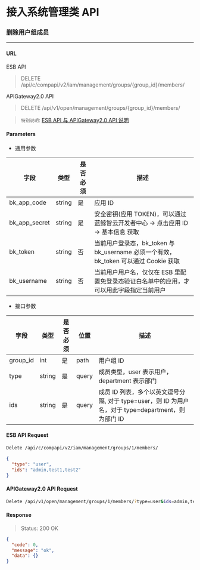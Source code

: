 # 接入系统管理类 API
### 删除用户组成员

-------

#### URL

ESB API

> DELETE /api/c/compapi/v2/iam/management/groups/{group_id}/members/

APIGateway2.0 API

> DELETE /api/v1/open/management/groups/{group_id}/members/

> `特别说明`: [ESB API 与 APIGateway2.0 API 说明](../01-Overview/01-BackendAPIvsESBAPI.md)


#### Parameters

* 通用参数

| 字段 |  类型 |是否必须  | 描述  |
|--------|--------|--------|--------|
|bk_app_code|string|是|应用 ID|
|bk_app_secret|string|是|安全密钥(应用 TOKEN)，可以通过 蓝鲸智云开发者中心 -> 点击应用 ID -> 基本信息 获取|
|bk_token|string|否|当前用户登录态，bk_token 与 bk_username 必须一个有效，bk_token 可以通过 Cookie 获取|
|bk_username|string|否|当前用户用户名，仅仅在 ESB 里配置免登录态验证白名单中的应用，才可以用此字段指定当前用户|

* 接口参数

| 字段 |  类型 |是否必须  | 位置 |描述  |
|--------|--------|--------|--------|--------|
| group_id | int | 是 | path | 用户组 ID |
| type | string | 是 | query | 成员类型，user 表示用户，department 表示部门 |
| ids |  string  | 是   | query | 成员 ID 列表，多个以英文逗号分隔, 对于 type=user，则 ID 为用户名，对于 type=department，则为部门 ID |

#### ESB API Request
```bash
Delete /api/c/compapi/v2/iam/management/groups/1/members/
```

```json
{
  "type": "user",
  "ids": "admin,test1,test2"
}
```

#### APIGateway2.0 API Request

```bash
Delete /api/v1/open/management/groups/1/members/?type=user&ids=admin,test1,test2
```

#### Response

> Status: 200 OK

```json
{
  "code": 0,
  "message": "ok",
  "data": {}
}
```
